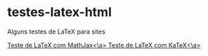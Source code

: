 # testes-latex-html
 Alguns testes de LaTeX para sites

<a href="math-jax.html">Teste de LaTeX com MathJax<\a>
<a href="katex.html">Teste de LaTeX com KaTeX<\a>
